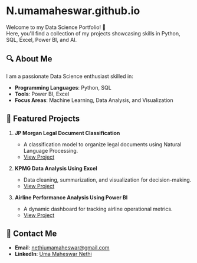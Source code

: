 # N.umamaheswar.github.io

Welcome to my Data Science Portfolio! 🚀  
Here, you'll find a collection of my projects showcasing skills in Python, SQL, Excel, Power BI, and AI.

## 🔍 About Me
I am a passionate Data Science enthusiast skilled in:  
- **Programming Languages**: Python, SQL  
- **Tools**: Power BI, Excel  
- **Focus Areas**: Machine Learning, Data Analysis, and Visualization  

## 📂 Featured Projects
1. **JP Morgan Legal Document Classification**  
   - A classification model to organize legal documents using Natural Language Processing.  
   - [View Project](Project1_JP_Morgan_Classification/README.md)

2. **KPMG Data Analysis Using Excel**  
   - Data cleaning, summarization, and visualization for decision-making.  
   - [View Project](Project2_KPMG_Data_Analysis/README.md)

3. **Airline Performance Analysis Using Power BI**  
   - A dynamic dashboard for tracking airline operational metrics.  
   - [View Project](Project3_Airline_Performance/README.md)

## 🌟 Contact Me
- **Email**: nethiumamaheswar@gmail.com  
- **LinkedIn**: [Uma Maheswar Nethi](https://www.linkedin.com/in/uma-maheswar-nethi-11b596195)
